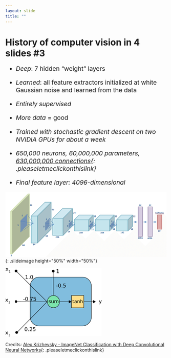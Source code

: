 ```yaml
---
layout: slide
title: ""
---
```


# History of computer vision in 4 slides #3

<div markdown="1" style="font-size:2vw">

- *Deep*: 7 hidden “weight” layers
- *Learned*: all feature extractors initialized at white Gaussian noise and learned from the data
- *Entirely supervised*
- *More data* = good

- *Trained with stochastic gradient descent on two NVIDIA GPUs for about a week*
- *650,000 neurons, 60,000,000 parameters, [630,000,000 connections](https://www.cs.toronto.edu/~rgrosse/courses/csc321_2018/tutorials/tut6_slides.pdf){: .pleaseletmeclickonthislink}*
- *Final feature layer: 4096-dimensional*

</div>

![Alexnet](img/AlexNet.png){: .slideimage height="50%" width="50%"}


<div markdown="1" class="slideimage" style="text-align: unset; position: inherit; left: 80%; top: 50%;">

![neuron](img/neuron.png)

</div>

<figcaption class="figcaption" markdown="1">

Credits: [Alex Krizhevsky - ImageNet Classification with Deep Convolutional Neural Networks](https://web.archive.org/web/20201024130347/http://image-net.org/challenges/LSVRC/2012/supervision.pdf){: .pleaseletmeclickonthislink}

</figcaption>

